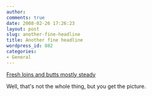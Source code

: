 ```yaml
---
author:
comments: true
date: 2008-02-26 17:26:23
layout: post
slug: another-fine-headline
title: Another fine headline
wordpress_id: 882
categories:
- General
---
```


[Fresh loins and butts mostly steady](http://wkbt.com/Global/story.asp?S=7923084)

Well, that's not the whole thing, but you get the picture.

